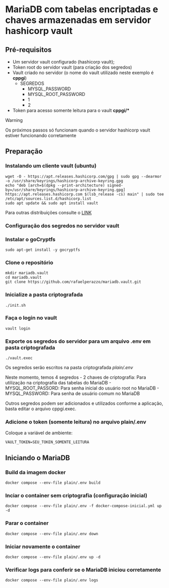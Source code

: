# MariaDB com tabelas encriptadas e chaves armazenadas em servidor hashicorp vault

## Pré-requisitos

- Um servidor vault configurado (hashicorp vault);
- Token root do servidor vault (para criação dos segredos)
- Vault criado no servidor (o nome do vault utilizado neste exemplo é **cppgi**)
  - SEGREDOS
    - MYSQL_PASSWORD
    - MYSQL_ROOT_PASSWORD
    - 1
    - 2
- Token para acesso somente leitura para o vault **cppgi/\***

> [!WARNING]  
> Os próximos passos só funcionam quando o servidor hashicorp vault estiver funcionando corretamente

## Preparação

### Instalando um cliente vault (ubuntu)

```console
wget -O - https://apt.releases.hashicorp.com/gpg | sudo gpg --dearmor -o /usr/share/keyrings/hashicorp-archive-keyring.gpg
echo "deb [arch=$(dpkg --print-architecture) signed-by=/usr/share/keyrings/hashicorp-archive-keyring.gpg] https://apt.releases.hashicorp.com $(lsb_release -cs) main" | sudo tee /etc/apt/sources.list.d/hashicorp.list
sudo apt update && sudo apt install vault
```

Para outras distribuições consulte o [LINK](https://www.markdownguide.org/basic-syntax/)

### Configuração dos segredos no servidor vault

### Instalar o goCryptfs

```console
sudo apt-get install -y gocryptfs
```

### Clone o repositório

```console
mkdir mariadb.vault
cd mariadb.vault
git clone https://github.com/rafaelperazzo/mariadb.vault.git
```

### Inicialize a pasta criptografada

```console
./init.sh
```

### Faça o login no vault

```console
vault login
```

### Exporte os segredos do servidor para um arquivo .env em pasta criptografada

```console
./vault.exec
```

Os segredos serão escritos na pasta criptografada *plain/.env*

Neste momento, temos 4 segredos
    - 2 chaves de criptografia: Para utilização na criptografia das tabelas do MariaDB
    - MYSQL_ROOT_PASSORD: Para senha inicial do usuário root no MariaDB
    - MYSQL_PASSWORD: Para senha de usuário comum no MariaDB

Outros segredos podem ser adicionados e utilizados conforme a aplicação, basta editar o arquivo cppgi.exec.

### Adicione o token (somente leitura) no arquivo plain/.env

Coloque a variável de ambiente:

```console
VAULT_TOKEN=SEU_TOKEN_SOMENTE_LEITURA
```

## Iniciando o MariaDB

### Build da imagem docker

```console
docker compose --env-file plain/.env build
```

### Inciar o container sem criptografia (configuração inicial)

```console
docker compose --env-file plain/.env -f docker-compose-inicial.yml up -d
```

### Parar o container

```console
docker compose --env-file plain/.env down
```

### Iniciar novamente o container

```console
docker compose --env-file plain/.env up -d
```

### Verificar logs para conferir se o MariaDB iniciou corretamente

```console
docker compose --env-file plain/.env logs
```

